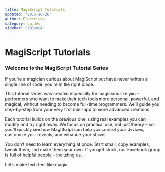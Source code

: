 ```yaml
---
title: MagiScript Tutorials
updated: "2025-10-26"
author: Electricks
category: guides
sidebar: "a93aec4"
---
```


# MagiScript Tutorials

### Welcome to the MagiScript Tutorial Series

If you’re a magician curious about MagiScript but have never written a single line of code, you’re in the right place.

This tutorial series was created especially for magicians like you – performers who want to make their tech tools more personal, powerful, and magical, without needing to become full-time programmers. We’ll guide you step-by-step from your very first mini-app to more advanced creations.

Each tutorial builds on the previous one, using real examples you can modify and try right away. We focus on practical use, not just theory – so you’ll quickly see how MagiScript can help you control your devices, customize your reveals, and enhance your shows.

You don’t need to learn everything at once. Start small, copy examples, tweak them, and make them your own. If you get stuck, our Facebook group is full of helpful people – including us.

Let’s make tech feel like magic.